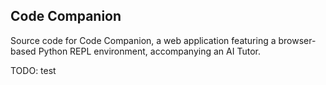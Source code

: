## Code Companion

Source code for Code Companion, a web application featuring a browser-based Python REPL environment, accompanying an AI Tutor.

TODO: test